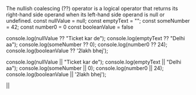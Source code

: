 The nullish coalescing (??) operator is a logical operator that returns its right-hand side operand when its left-hand side operand is null or undefined.
const nullValue = null;
const emptyText = "";
const someNumber = 42;
const number0 = 0
const booleanValue = false


console.log(nullValue ?? "Ticket kar de"); 
console.log(emptyText ?? "Delhi aa"); 
console.log(someNumber ?? 0);
console.log(number0 ?? 24);
console.log(booleanValue ?? '2lakh bhej');

console.log(nullValue || "Ticket kar de"); 
console.log(emptyText || "Delhi aa"); 
console.log(someNumber || 0);
console.log(number0 || 24);
console.log(booleanValue || '2lakh bhej');

||
